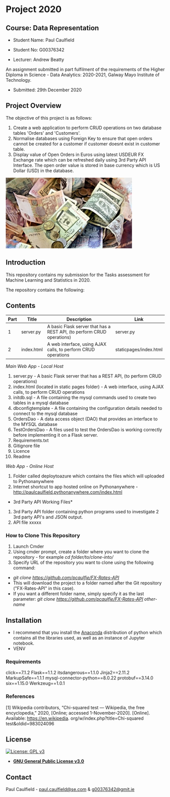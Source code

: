 # Project 2020 
## Course: Data Representation

* Student Name: Paul Caulfield
* Student No: G00376342

* Lecturer: Andrew Beatty

An assignment submitted in part fulfilment of the requirements of the Higher Diploma in Science - Data Analytics: 2020-2021, Galway Mayo Institute of Technology.
  * Submitted: 29th December 2020

## Project Overview
The objective of this project is as follows:
1. Create a web application to perform CRUD operations on two database tables 'Orders' and 'Customers'. 
1. Normalise databases using Foreign Key to ensure that open orders cannot be created for a customer if customer doesnt exist in customer table.
1. Display value of Open Orders in Euros using latest USDEUR FX Exchange rate which can be refreshed daily using 3rd Party API Interface. The open order value is stored in base currency which is US Dollar (USD) in the database. 

![Image of currency](staticpages/currency.jpg)


## Introduction
This repository contains my submission for the Tasks assessment for Machine Learning and Statistics in 2020.

The repository contains the following:
## Contents


| Part |      Title                | Description |Link|
|------|---------------------------|---------|------|
| 1    | server.py | A basic Flask server that has a REST API, (to perform CRUD operations) |server.py|
| 2    | index.html | A web interface, using AJAX calls, to perform CRUD operations |staticpages/index.html|

*Main Web App - Local Host*
1. server.py - A basic Flask server that has a REST API, (to perform CRUD operations) 
1. index.html (located in static pages folder) - A web interface, using AJAX calls, to perform CRUD operations
1. initdb.sql - A file containing the mysql commands used to create two tables in a mysql database
1. dbconfigtemplate - A file containing the configuration details needed to connect to the mysql database
1. OrdersDao - A data access object (DAO) that provides an interface to the MYSQL database 
1. TestOrdersDao - A files used to test the OrdersDao is working correctly before implementing it on a Flask server.
1. Requirements.txt
1. Gitignore file
1. Licence
1. Readme

*Web App - Online Host*
1. Folder called deploytoazure which contains the files which will uploaded to Pythonanywhere
1. Internet shortcut to app hosted online on Pythonanywhere - http://paulcaulfield.pythonanywhere.com/index.html


* 3rd Party API Working Files*
1. 3rd Party API folder containing python programs used to investigate 2 3rd party API's and JSON output.
1. API file xxxxx

### How to Clone This Repository

1. Launch Cmder
1. Using cmder prompt, create a folder where you want to clone the repository - for example *cd folder/to/clone-into/*
1. Specify URL of the repository you want to clone using the following command: 
 * *git clone https://github.com/pcaulfie/FX-Rates-API*
 * This will download the project to a folder named after the Git repository ("FX-Rates-API" in this case). 
 * If you want a different folder name, simply specify it as the last parameter: *git clone https://github.com/pcaulfie/FX-Rates-API other-name*

## Installation

- I recommend that you install the [Anaconda](https://www.anaconda.com/distribution/) distribution of python which contains all the libraries used, as well as an instance of Jupyter notebook.
 - VENV
### Requirements
click==7.1.2
Flask==1.1.2
itsdangerous==1.1.0
Jinja2==2.11.2
MarkupSafe==1.1.1
mysql-connector-python==8.0.22
protobuf==3.14.0
six==1.15.0
Werkzeug==1.0.1

### References
[1] Wikipedia contributors, “Chi-squared test — Wikipedia, the free encyclopedia,”
2020, [Online; accessed 1-November-2020]. [Online]. Available: https://en.wikipedia.
org/w/index.php?title=Chi-squared test&oldid=983024096


## License

[![License: GPL v3](https://img.shields.io/badge/License-GPLv3-blue.svg)](https://www.gnu.org/licenses/gpl-3.0)
- **[GNU General Public License v3.0](https://www.gnu.org/licenses/gpl-3.0.en.html)**

## Contact

Paul Caulfield -  paul.caulfield@se.com & g00376342@gmit.ie



